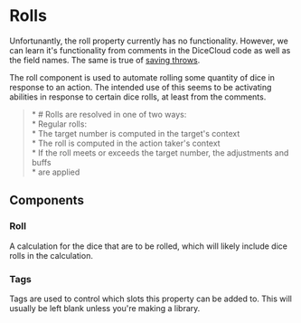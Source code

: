 # Rolls

Unfortunantly, the roll property currently has no functionality. However, we can learn it's functionality from comments in the DiceCloud code as well as the field names. The same is true of [saving throws](savingthrow.md).

The roll component is used to automate rolling some quantity of dice in response to an action. The intended use of this seems to be activating abilities in response to certain dice rolls, at least from the comments.

> \* \# Rolls are resolved in one of two ways:  
> \* Regular rolls:  
> \* The target number is computed in the target's context  
> \* The roll is computed in the action taker's context  
> \* If the roll meets or exceeds the target number, the adjustments and buffs  
> \* are applied

## Components

### Roll

A calculation for the dice that are to be rolled, which will likely include dice rolls in the calculation.

### Tags

Tags are used to control which slots this property can be added to. This will usually be left blank unless you're making a library.

